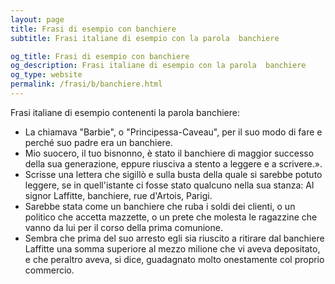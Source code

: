 ```yaml
---
layout: page
title: Frasi di esempio con banchiere 
subtitle: Frasi italiane di esempio con la parola  banchiere

og_title: Frasi di esempio con banchiere 
og_description: Frasi italiane di esempio con la parola  banchiere
og_type: website
permalink: /frasi/b/banchiere.html
---
```


Frasi italiane di esempio contenenti la parola banchiere:


- La chiamava "Barbie", o "Principessa-Caveau", per il suo modo di fare e perché suo padre era un banchiere.
- Mio suocero, il tuo bisnonno, è stato il banchiere di maggior successo della sua generazione, eppure riusciva a stento a leggere e a scrivere.».
- Scrisse una lettera che sigillò e sulla busta della quale si sarebbe potuto leggere, se in quell'istante ci fosse stato qualcuno nella sua stanza: Al signor Laffitte, banchiere, rue d'Artois, Parigi.
- Sarebbe stata come un banchiere che ruba i soldi dei clienti, o un politico che accetta mazzette, o un prete che molesta le ragazzine che vanno da lui per il corso della prima comunione.
- Sembra che prima del suo arresto egli sia riuscito a ritirare dal banchiere Laffitte una somma superiore al mezzo milione che vi aveva depositato, e che peraltro aveva, si dice, guadagnato molto onestamente col proprio commercio.
